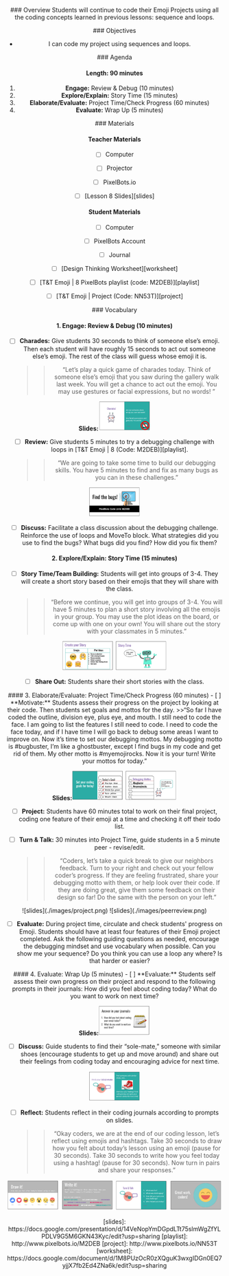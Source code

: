 <header title='PixelBots Emoji' subtitle='Lesson 08: Project Time Continued'/>

<notable>

<iconp src='/icons/activity.png'>### Overview</iconp>
Students will continue to code their Emoji Projects using all the coding concepts learned in previous lessons: sequence and loops.

<iconp src='/icons/objectives.png'>### Objectives</iconp>
- I can code my project using sequences and loops.


<iconp src='/icons/agenda.png'>### Agenda</iconp>

#### Length: 90 minutes

1. **Engage:** Review & Debug  (10 minutes)
1. **Explore/Explain:** Story Time (15 minutes)
1. **Elaborate/Evaluate:** Project Time/Check Progress (60 minutes)
1. **Evaluate:** Wrap Up (5 minutes)



<note>

<iconp src='/icons/materials.png'>### Materials</iconp>

#### Teacher Materials
- [ ] Computer
- [ ] Projector
- [ ] PixelBots.io
- [ ] [Lesson 8 Slides][slides]



#### Student Materials
- [ ] Computer
- [ ] PixelBots Account
- [ ] Journal
- [ ] [Design Thinking Worksheet][worksheet]
- [ ] [T&T Emoji | 8 PixelBots playlist (code: M2DEB)][playlist]
- [ ] [T&T Emoji | Project (Code: NN53T)][project]


<iconp src='/icons/vocab.png'>### Vocabulary</iconp>



</note>
<pagebreak/>

#### 1. Engage: Review & Debug  (10 minutes)
- [ ] **Charades:** Give students 30 seconds to think of someone else’s emoji. Then each student will have roughly 15 seconds to act out someone else’s emoji. The rest of the class will guess whose emoji it is.
  >>“Let’s play a quick game of charades today. Think of someone else’s emoji that you saw during the gallery walk last week. You will get a chance to act out the emoji. You may use gestures or facial expressions, but no words! ”

<note>**Slides:**![slides](./images/charades.png)</note>

- [ ] **Review:** Give students 5 minutes to try a debugging challenge with loops in [T&T Emoji | 8 (Code: M2DEB)][playlist].
  >>“We are going to take some time to build our debugging skills. You have 5 minutes to find and fix as many bugs as you can in these challenges.”

<note>![slides](./images/review.png)</note>

- [ ] **Discuss:** Facilitate a class discussion about the debugging challenge. Reinforce the use of loops and MoveTo block.
  <iconp type='question'>What strategies did you use to find the bugs?</iconp>
  <iconp type='question'>What bugs did you find? How did you fix them?</iconp>



#### 2. Explore/Explain: Story Time (15 minutes)
- [ ] **Story Time/Team Building:** Students will get into groups of 3-4. They will create a short story based on their emojis that they will share with the class.
  >>“Before we continue, you will get into groups of 3-4. You will have 5 minutes to plan a short story involving all the emojis in your group. You may use the plot ideas on the board, or come up with one on your own! You will share out the story with your classmates in 5 minutes.”

<note>![slides](./images/story.png)
![slides](./images/story2.png)</note>
- [ ] **Share Out:** Students share their short stories with the class.


<pagebreak/>
#### 3. Elaborate/Evaluate: Project Time/Check Progress (60 minutes)
- [ ] **Motivate:** Students assess their progress on the project by looking at their code. Then students set goals and mottos for the day.
  >>“So far I have coded the outline, division eye, plus eye, and mouth. I still need to code the face. I am going to list the features I still need to code. I need to code the face today, and if I have time I will go back to debug some areas I want to improve on. Now it’s time to set our debugging mottos. My debugging motto is #bugbuster, I’m like a ghostbuster, except I find bugs in my code and get rid of them. My other motto is #myemojirocks.  Now it is your turn! Write your mottos for today.”

<note>**Slides:**![slides](./images/goal.png)
![slides](./images/motto.png)</note>

- [ ] **Project:** Students have 60 minutes total to work on their final project, coding one feature of their emoji at a time and checking it off their todo list.


- [ ] **Turn & Talk:** 30 minutes into Project Time, guide students in a 5 minute peer - revise/edit.
  >>“Coders, let’s take a quick break to give our neighbors feedback. Turn to your right and check out your fellow coder’s progress. If they are feeling frustrated, share your debugging motto with them, or help look over their code. If they are doing great, give them some feedback on their design so far! Do the same with the person on your left.”

<note>
![slides](./images/project.png)
![slides](./images/peerreview.png)</note>

- [ ] **Evaluate:** During project time, circulate and check students' progress on Emoji. Students should have at least four features of their Emoji project completed. Ask the following guiding questions as needed, encourage the debugging mindset and use vocabulary when possible.
  <iconp type='question'>Can you show me your sequence?</iconp>
  <iconp type='question'>Do you think you can use a loop any where? Is that harder or easier?</iconp>


<pagebreak/>
#### 4. Evaluate: Wrap Up (5 minutes)
- [ ] **Evaluate:** Students self assess their own progress on their project and respond to the following prompts in their journals:
  <iconp type='question'>How did you feel about coding today?</iconp>
  <iconp type='question'>What do you want to work on next time?</iconp>

<note>**Slides:**![slides](./images/evaluate.png)</note>
- [ ] **Discuss:** Guide students to find their “sole-mate,” someone with similar shoes (encourage students to get up and move around) and share out their feelings from coding today and encouraging advice for next time.

<note>![slides](./images/sole.png)</note>
- [ ] **Reflect:** Students reflect in their coding journals according to prompts on slides.
  >>“Okay coders, we are at the end of our coding lesson, let’s reflect using emojis and hashtags. Take 30 seconds to draw how you felt about today’s lesson using an emoji (pause for 30 seconds). Take 30 seconds to write how you feel today using a hashtag! (pause for 30 seconds). Now turn in pairs and share your responses.”

<note>![slides](./images/reflect.png)
![slides](./images/reflect2.png)</note>


</notable>
[slides]: https://docs.google.com/presentation/d/14VeNopYmDGpdLTt75slmWgZfYLPDLV9G5M6GKN43Kyc/edit?usp=sharing
[playlist]: http://www.pixelbots.io/M2DEB
[project]: http://www.pixelbots.io/NN53T
[worksheet]: https://docs.google.com/document/d/1M8PUzOcR0zXQguK3wxgIDGn0EQ7yjjX7fb2Ed4ZNa6k/edit?usp=sharing
